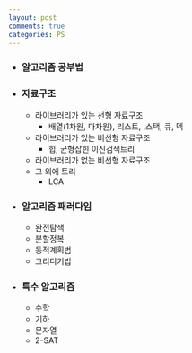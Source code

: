 ```yaml
---
layout: post
comments: true
categories: PS
---
```


- ### 알고리즘 공부법



- ### 자료구조

  - 라이브러리가 있는 선형 자료구조
    - 배열(1차원, 다차원), 리스트, ,스택, 큐, 덱
  - 라이브러리가 있는 비선형 자료구조
    - 힙, 균형잡힌 이진검색트리
  - 라이브러리가 없는 비선형 자료구조
  - 그 외에 트리
    - LCA

  

- ### 알고리즘 패러다임 

  - 완전탐색
  - 분할정복
  - 동적계획법
  - 그리디기법



- ### 특수 알고리즘

  - 수학
  - 기하
  - 문자열
  - 2-SAT